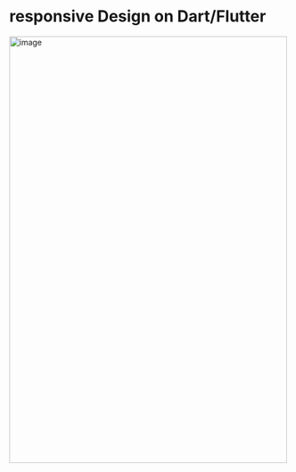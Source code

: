 # responsive Design on Dart/Flutter


<img width="498" height="765" alt="image" src="https://github.com/user-attachments/assets/b00403bb-6cee-485f-81e3-636fa81d80d2" />

